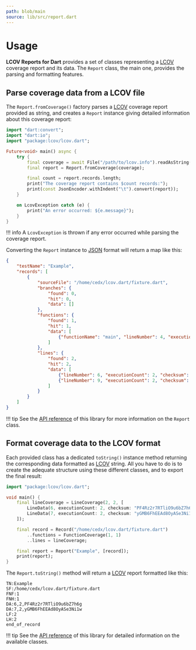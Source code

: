 ```yaml
---
path: blob/main
source: lib/src/report.dart
---
```


# Usage
**LCOV Reports for Dart** provides a set of classes representing a [LCOV](http://ltp.sourceforge.net/coverage/lcov.php) coverage report and its data.
The `Report` class, the main one, provides the parsing and formatting features.

## Parse coverage data from a LCOV file
The `Report.fromCoverage()` factory parses a [LCOV](http://ltp.sourceforge.net/coverage/lcov.php) coverage report provided as string, and creates a `Report` instance giving detailed information about this coverage report:

``` dart
import "dart:convert";
import "dart:io";
import "package:lcov/lcov.dart";

Future<void> main() async {
	try {
		final coverage = await File("/path/to/lcov.info").readAsString();
		final report = Report.fromCoverage(coverage);

		final count = report.records.length;
		print("The coverage report contains $count records:");
		print(const JsonEncoder.withIndent("\t").convert(report));
	}

	on LcovException catch (e) {
		print("An error occurred: ${e.message}");
	}
}
```

!!! info
	A `LcovException` is thrown if any error occurred while parsing the coverage report.

Converting the `Report` instance to [JSON](https://www.json.org) format will return a map like this:

``` json
{
	"testName": "Example",
	"records": [
		{
			"sourceFile": "/home/cedx/lcov.dart/fixture.dart",
			"branches": {
				"found": 0,
				"hit": 0,
				"data": []
			},
			"functions": {
				"found": 1,
				"hit": 1,
				"data": [
					{"functionName": "main", "lineNumber": 4, "executionCount": 2}
				]
			},
			"lines": {
				"found": 2,
				"hit": 2,
				"data": [
					{"lineNumber": 6, "executionCount": 2, "checksum": "PF4Rz2r7RTliO9u6bZ7h6g"},
					{"lineNumber": 9, "executionCount": 2, "checksum": "y7GE3Y4FyXCeXcrtqgSVzw"}
				]
			}
		}
	]
}
```
!!! tip
	See the [API reference](https://pub.dev/documentation/lcov) of this library for more information on the `Report` class.

## Format coverage data to the LCOV format
Each provided class has a dedicated `toString()` instance method returning the corresponding data formatted as [LCOV](http://ltp.sourceforge.net/coverage/lcov.php) string.
All you have to do is to create the adequate structure using these different classes, and to export the final result:

``` dart
import "package:lcov/lcov.dart";

void main() {
	final lineCoverage = LineCoverage(2, 2, [
		LineData(6, executionCount: 2, checksum: "PF4Rz2r7RTliO9u6bZ7h6g"),
		LineData(7, executionCount: 2, checksum: "yGMB6FhEEAd8OyASe3Ni1w")
	]);

	final record = Record("/home/cedx/lcov.dart/fixture.dart")
		..functions = FunctionCoverage(1, 1)
		..lines = lineCoverage;

	final report = Report("Example", [record]);
	print(report);
}
```

The `Report.toString()` method will return a [LCOV](http://ltp.sourceforge.net/coverage/lcov.php) report formatted like this:

```
TN:Example
SF:/home/cedx/lcov.dart/fixture.dart
FNF:1
FNH:1
DA:6,2,PF4Rz2r7RTliO9u6bZ7h6g
DA:7,2,yGMB6FhEEAd8OyASe3Ni1w
LF:2
LH:2
end_of_record
```

!!! tip
	See the [API reference](https://pub.dev/documentation/lcov) of this library for detailed information on the available classes.
